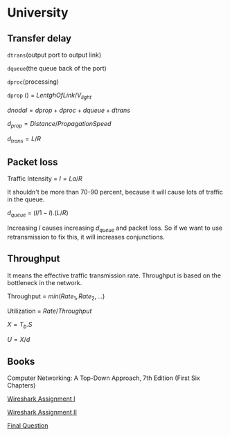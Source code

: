 # University

## Transfer delay

`dtrans`(output port to output link)

`dqueue`(the queue back of the port)

`dproc`(processing)

`dprop` () = $LentghOfLink/V_{light}$

$dnodal = dprop + dproc + dqueue + dtrans$

$d_{prop} = Distance/PropagationSpeed$

$d_{trans} = L/R$

## Packet loss

Traffic Intensity = $I =La/R$

It shouldn't be more than 70-90 percent, because it will cause lots of traffic in the queue.

$d_{queue}$ = $(I/1-I).(L/R)$

Increasing $I$ causes increasing $d_{queue}$ and packet loss. So if we want to use retransmission to fix this, it will increases conjunctions.

## Throughput

It means the effective traffic transmission rate. Throughput is based on the bottleneck in the network.

Throughput = $min(Rate_1, Rate_2, ...)$

Utilization = $Rate/Throughput$ 

$X = T_b . S$

$U = X/d$

## Books

Computer Networking: A Top-Down Approach, 7th Edition (First Six Chapters)

[Wireshark Assignment I](University%20bc284a0130a24e08a1555d319852ad2d/Wireshark%20Assignment%20I%2066880efbf1ef40b7b4ec2c8fc59db5c3.md)

[Wireshark Assignment II](University%20bc284a0130a24e08a1555d319852ad2d/Wireshark%20Assignment%20II%203574541600264ae9ae06bbee80d72e18.md)

[Final Question](University%20bc284a0130a24e08a1555d319852ad2d/Final%20Question%2054da3b7d23ad4f9b8606d537e265f94b.md)